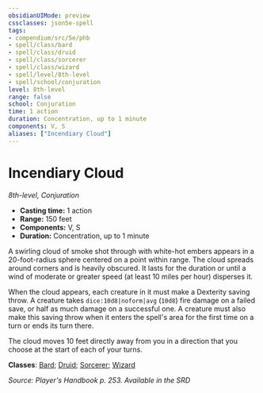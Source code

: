 ```yaml
---
obsidianUIMode: preview
cssclasses: json5e-spell
tags:
- compendium/src/5e/phb
- spell/class/bard
- spell/class/druid
- spell/class/sorcerer
- spell/class/wizard
- spell/level/8th-level
- spell/school/conjuration
level: 8th-level
range: false
school: Conjuration
time: 1 action
duration: Concentration, up to 1 minute
components: V, S
aliases: ["Incendiary Cloud"]
---
```

# Incendiary Cloud
*8th-level, Conjuration*  

- **Casting time:** 1 action
- **Range:** 150 feet
- **Components:** V, S
- **Duration:** Concentration, up to 1 minute

A swirling cloud of smoke shot through with white-hot embers appears in a 20-foot-radius sphere centered on a point within range. The cloud spreads around corners and is heavily obscured. It lasts for the duration or until a wind of moderate or greater speed (at least 10 miles per hour) disperses it.

When the cloud appears, each creature in it must make a Dexterity saving throw. A creature takes `dice:10d8|noform|avg` (`10d8`) fire damage on a failed save, or half as much damage on a successful one. A creature must also make this saving throw when it enters the spell's area for the first time on a turn or ends its turn there.

The cloud moves 10 feet directly away from you in a direction that you choose at the start of each of your turns.

**Classes**: [Bard](list-spells-classes-bard); [Druid](list-spells-classes-druid); [Sorcerer](list-spells-classes-sorcerer); [Wizard](list-spells-classes-wizard)

*Source: Player's Handbook p. 253. Available in the <span title='Systems Reference Document (5.1)'>SRD</span>*